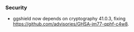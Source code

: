 ### Security

- ggshield now depends on cryptography 41.0.3, fixing <https://github.com/advisories/GHSA-jm77-qphf-c4w8>.
